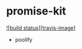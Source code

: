 # promise-kit

[![build status][travis-image]][travis-url]

- poolify

[travis-url]: https://travis-ci.org/4074/promise-kit
